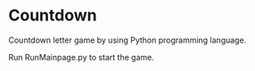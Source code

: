 # Countdown

Countdown letter game by using Python programming language.

Run RunMainpage.py to start the game.
